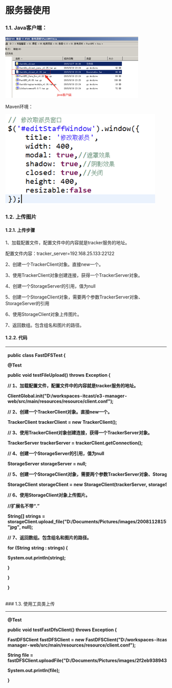 # 服务器使用

### 1.1. Java客户端：

![](../../.gitbook/assets/image%20%28173%29.png)

Maven环境：

![](../../.gitbook/assets/image%20%2895%29.png)

### 1.2. 上传图片

#### 1.2.1.                  上传步骤

1、加载配置文件，配置文件中的内容就是tracker服务的地址。

配置文件内容：tracker\_server=192.168.25.133:22122

2、创建一个TrackerClient对象。直接new一个。

3、使用TrackerClient对象创建连接，获得一个TrackerServer对象。

4、创建一个StorageServer的引用，值为null

5、创建一个StorageClient对象，需要两个参数TrackerServer对象、StorageServer的引用

6、使用StorageClient对象上传图片。

7、返回数组。包含组名和图片的路径。

#### 1.2.2.                  代码

<table>
  <thead>
    <tr>
      <th style="text-align:left">
        <p><b>public</b>  <b>class</b> FastDFSTest {</p>
        <p>@Test</p>
        <p> <b>public</b>  <b>void</b> testFileUpload() <b>throws</b> Exception {</p>
        <p>// 1、加载配置文件，配置文件中的内容就是tracker服务的地址。</p>
        <p>ClientGlobal.init("D:/workspaces-itcast/e3-manager-web/src/main/resources/resource/client.conf");</p>
        <p>// 2、创建一个TrackerClient对象。直接new一个。</p>
        <p>TrackerClient trackerClient = <b>new</b> TrackerClient();</p>
        <p>// 3、使用TrackerClient对象创建连接，获得一个TrackerServer对象。</p>
        <p>TrackerServer trackerServer = trackerClient.getConnection();</p>
        <p>// 4、创建一个StorageServer的引用，值为null</p>
        <p>StorageServer storageServer = <b>null</b>;</p>
        <p>// 5、创建一个StorageClient对象，需要两个参数TrackerServer对象、StorageServer的引用</p>
        <p>StorageClient storageClient = <b>new</b> StorageClient(trackerServer, storageServer);</p>
        <p>// 6、使用StorageClient对象上传图片。</p>
        <p>//扩展名不带“.”</p>
        <p>String[] strings = storageClient.upload_file("D:/Documents/Pictures/images/200811281555127886.jpg",
          "jpg", <b>null</b>);</p>
        <p>// 7、返回数组。包含组名和图片的路径。</p>
        <p> <b>for</b> (String string : strings) {</p>
        <p>System.<b>out</b>.println(string);</p>
        <p>}</p>
        <p>}</p>
        <p>}</p>
      </th>
    </tr>
  </thead>
  <tbody></tbody>
</table>### 1.3. 使用工具类上传

<table>
  <thead>
    <tr>
      <th style="text-align:left">
        <p>@Test</p>
        <p> <b>public</b>  <b>void</b> testFastDfsClient() <b>throws</b> Exception {</p>
        <p>FastDFSClient fastDFSClient = <b>new</b> FastDFSClient("D:/workspaces-itcast/e3-manager-web/src/main/resources/resource/client.conf");</p>
        <p>String file = fastDFSClient.uploadFile("D:/Documents/Pictures/images/2f2eb938943d.jpg");</p>
        <p>System.<b>out</b>.println(file);</p>
        <p>}</p>
      </th>
    </tr>
  </thead>
  <tbody></tbody>
</table>